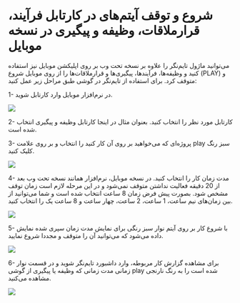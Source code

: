 # شروع و توقف آیتم‌های در کارتابل فرآیند، قرارملاقات، وظیفه و پیگیری در نسخه موبایل

می‌توانید ماژول تایم‌نگر را علاوه بر نسخه تحت وب بر روی اپلیکشن موبایل نیز استفاده کنید و وظیفه‌ها، فرآیندها، پیگیری‌ها و قرارملاقات‌ها را از روی موبایل شروع (PLAY) و متوقف کرد. برای استفاده از تایم‌نگر در گوشی طبق مراحل زیر عمل کنید:

1-	در نرم‌افزار موبایل وارد کارتابل شوید.

![](ItemsInCartabl.jpg)

2-	کارتابل مورد نظر را انتخاب کنید. بعنوان مثال در اینجا کارتابل وظیفه و پیگیری انتخاب شده است.

3-	پروژه‌ای که می‌خواهید بر روی آن کار کنید را انتخاب و بر روی علامت play سبز رنگ کلیک کنید.

![](PlayAndStop.jpg)

4-	مدت زمان کار را انتخاب کنید. در نسخه موبایل، نرم‌افزار همانند نسخه تحت وب بعد از 20 دقیقه فعالیت نداشتن متوقف نمی‌شود و در این مرحله لازم است زمان توقف مشخص شود. بصورت پیش فرض زمان 8 ساعت انتخاب شده است و شما می‌توانید از بین زمان‌های نیم ساعت، 1 ساعت، 2 ساعت، چهار ساعت و 8 ساعت یک را انتخاب کنید.
 
![](SelectTime.jpg)

5-	با شروع کار بر روی آیتم نوار سبز رنگی برای نمایش مدت زمان سپری شده نمایش داده می‌شود که می‌توانید آن را متوقف و مجددا شروع نمایید. 
 
![](StartTiming.jpg)

6-	برای مشاهده گزارش کار مربوطه، وارد داشبورد تایم‌نگر شوید و در قسمت نوار زمانی مدت زمانی که وظیفه یا پیگیری از گوشی play شده است را به رنگ نارنجی مشاهده می‌کنید.

![](Dashbord.png)
